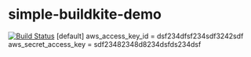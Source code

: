 # simple-buildkite-demo

[![Build Status](https://badge.buildkite.com/5f8387533c01170e97f45e985ef75c1e1d6b1a7a30916ee2e4.svg)](https://buildkite.com/natas-2/my-first-pipeline)
[default]
aws_access_key_id = dsf234dfsf234sdf3242sdf
aws_secret_access_key = sdf23482348d8234dsfds234dsf
